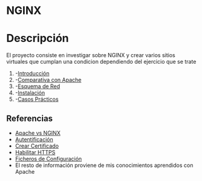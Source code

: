 # NGINX

# Descripción
El proyecto consiste en investigar sobre NGINX y crear varios sitios virtuales que cumplan una condicion dependiendo del ejercicio que se trate

1. -[Introducción](https://github.com/jesusromero92/NGINX/blob/main/Indices/introduccion.md)
2. -[Comparativa con Apache](https://github.com/jesusromero92/NGINX/blob/main/Indices/comparativa.md)
3. -[Esquema de Red](https://github.com/jesusromero92/NGINX/blob/main/Indices/Esquema.md)
4. -[Instalación](https://github.com/jesusromero92/NGINX/blob/main/Indices/instalacion.md)
5. -[Casos Prácticos](https://github.com/jesusromero92/NGINX/blob/main/Indices/practica.md)

## **Referencias**
  * [Apache vs NGINX](https://www.redeszone.net/2019/01/26/apache-vs-nginx-servidor-web-2019/)
  * [Autentificación](https://docs.nginx.com/nginx/admin-guide/security-controls/configuring-http-basic-authentication/)
  * [Crear Certificado](https://www.xn--linuxenespaol-skb.com/tutoriales/crear-certificado-ssl-autofirmado-openssl/)
  * [Habilitar HTTPS](https://techexpert.tips/es/nginx-es/habilitar-https-en-nginx/)
  * [Ficheros de Configuración](https://www.nexolinux.com/servidor-web-nginx-instalacion-y-ficheros-de-configuracion/)
  * El resto de información proviene de mis conocimientos aprendidos con Apache
